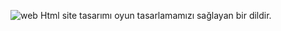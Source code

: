 ![web](https://github.com/user-attachments/assets/67fad230-1a79-4cd7-b1b1-89b6e40f0c0b)
                        Html site tasarımı oyun tasarlamamızı sağlayan bir dildir.
